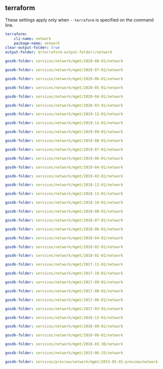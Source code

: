 
## terraform

These settings apply only when `--terraform` is specified on the command line.

``` yaml $(terraform)
terraform:
    cli-name: network
    package-name: network
clear-output-folder: true
output-folder: $(terraform-output-folder)/network
```

``` yaml $(tag) == 'package-2020-08' && $(terraform)
gosdk-folder: services/network/mgmt/2020-08-01/network
```

``` yaml $(tag) == 'package-2020-07' && $(terraform)
gosdk-folder: services/network/mgmt/2020-07-01/network
```

``` yaml $(tag) == 'package-2020-06' && $(terraform)
gosdk-folder: services/network/mgmt/2020-06-01/network
```

``` yaml $(tag) == 'package-2020-05' && $(terraform)
gosdk-folder: services/network/mgmt/2020-05-01/network
```

``` yaml $(tag) == 'package-2020-04' && $(terraform)
gosdk-folder: services/network/mgmt/2020-04-01/network
```

``` yaml $(tag) == 'package-2020-03' && $(terraform)
gosdk-folder: services/network/mgmt/2020-03-01/network
```

``` yaml $(tag) == 'package-2019-12' && $(terraform)
gosdk-folder: services/network/mgmt/2019-12-01/network
```

``` yaml $(tag) == 'package-2019-11' && $(terraform)
gosdk-folder: services/network/mgmt/2019-11-01/network
```

``` yaml $(tag) == 'package-2019-09' && $(terraform)
gosdk-folder: services/network/mgmt/2019-09-01/network
```

``` yaml $(tag) == 'package-2019-08' && $(terraform)
gosdk-folder: services/network/mgmt/2019-08-01/network
```

``` yaml $(tag) == 'package-2019-07' && $(terraform)
gosdk-folder: services/network/mgmt/2019-07-01/network
```

``` yaml $(tag) == 'package-2019-06' && $(terraform)
gosdk-folder: services/network/mgmt/2019-06-01/network
```

``` yaml $(tag) == 'package-2019-04' && $(terraform)
gosdk-folder: services/network/mgmt/2019-04-01/network
```

``` yaml $(tag) == 'package-2019-02' && $(terraform)
gosdk-folder: services/network/mgmt/2019-02-01/network
```

``` yaml $(tag) == 'package-2018-12' && $(terraform)
gosdk-folder: services/network/mgmt/2018-12-01/network
```

``` yaml $(tag) == 'package-2018-11' && $(terraform)
gosdk-folder: services/network/mgmt/2018-11-01/network
```

``` yaml $(tag) == 'package-2018-10' && $(terraform)
gosdk-folder: services/network/mgmt/2018-10-01/network
```

``` yaml $(tag) == 'package-2018-08' && $(terraform)
gosdk-folder: services/network/mgmt/2018-08-01/network
```

``` yaml $(tag) == 'package-2018-07' && $(terraform)
gosdk-folder: services/network/mgmt/2018-07-01/network
```

``` yaml $(tag) == 'package-2018-06' && $(terraform)
gosdk-folder: services/network/mgmt/2018-06-01/network
```

``` yaml $(tag) == 'package-2018-04' && $(terraform)
gosdk-folder: services/network/mgmt/2018-04-01/network
```

``` yaml $(tag) == 'package-2018-02' && $(terraform)
gosdk-folder: services/network/mgmt/2018-02-01/network
```

``` yaml $(tag) == 'package-2018-01' && $(terraform)
gosdk-folder: services/network/mgmt/2018-01-01/network
```

``` yaml $(tag) == 'package-2017-11' && $(terraform)
gosdk-folder: services/network/mgmt/2017-11-01/network
```

``` yaml $(tag) == 'package-2017-10' && $(terraform)
gosdk-folder: services/network/mgmt/2017-10-01/network
```

``` yaml $(tag) == 'package-2017-09' && $(terraform)
gosdk-folder: services/network/mgmt/2017-09-01/network
```

``` yaml $(tag) == 'package-2017-08' && $(terraform)
gosdk-folder: services/network/mgmt/2017-08-01/network
```

``` yaml $(tag) == 'package-2017-06' && $(terraform)
gosdk-folder: services/network/mgmt/2017-06-01/network
```

``` yaml $(tag) == 'package-2017-03' && $(terraform)
gosdk-folder: services/network/mgmt/2017-03-01/network
```

``` yaml $(tag) == 'package-2016-12' && $(terraform)
gosdk-folder: services/network/mgmt/2016-12-01/network
```

``` yaml $(tag) == 'package-2016-09' && $(terraform)
gosdk-folder: services/network/mgmt/2016-09-01/network
```

``` yaml $(tag) == 'package-2016-06' && $(terraform)
gosdk-folder: services/network/mgmt/2016-06-01/network
```

``` yaml $(tag) == 'package-2016-03' && $(terraform)
gosdk-folder: services/network/mgmt/2016-03-30/network
```

``` yaml $(tag) == 'package-2015-06split' && $(terraform)
gosdk-folder: services/network/mgmt/2015-06-15/network
```

``` yaml $(tag) == 'package-2015-05-preview' && $(terraform)
gosdk-folder: services/preview/network/mgmt/2015-05-01-preview/network
```
